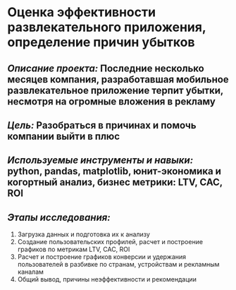 # Оценка эффективности развлекательного приложения, определение причин убытков
## *Описание проекта:* Последние несколько месяцев компания, разработавшая мобильное развлекательное приложение терпит убытки, несмотря на огромные вложения в рекламу
## *Цель:* Разобраться в причинах и помочь компании выйти в плюс
## *Используемые инструменты и навыки:* python, pandas, matplotlib, юнит-экономика и когортный анализ, бизнес метрики: LTV, CAC, ROI
## *Этапы исследования:*
1. Загрузка данных и подготовка их к анализу
2. Создание пользовательских профилей, расчет и построение графиков по метрикам LTV, CAC, ROI
3. Расчет и построение графиков конверсии и удержания пользователей в разбивке по странам, устройствам и рекламным каналам
4. Общий вывод, причины неэффективности и рекомендации

